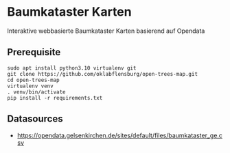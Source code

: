 # Baumkataster Karten

Interaktive webbasierte Baumkataster Karten basierend auf Opendata 


## Prerequisite

```
sudo apt install python3.10 virtualenv git
git clone https://github.com/oklabflensburg/open-trees-map.git
cd open-trees-map
virtualenv venv
. venv/bin/activate
pip install -r requirements.txt
```


## Datasources

- https://opendata.gelsenkirchen.de/sites/default/files/baumkataster_ge.csv
